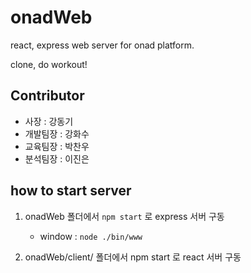 # onadWeb
react, express web server for onad platform.

clone, do workout!

## Contributor
- 사장     : 강동기
- 개발팀장 : 강화수
- 교육팀장 : 박찬우
- 분석팀장 : 이진은


## how to start server

1. onadWeb 폴더에서 `npm start` 로 express 서버 구동
    - window : `node ./bin/www`

2. onadWeb/client/ 폴더에서 npm start 로 react 서버 구동
